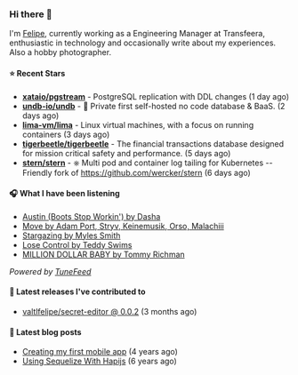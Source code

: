 ### Hi there 👋

I'm [Felipe](https://felipevm.com), currently working as a Engineering Manager at Transfeera, enthusiastic in technology and occasionally write about my experiences. Also a hobby photographer.

#### ⭐ Recent Stars
- **[xataio/pgstream](https://github.com/xataio/pgstream)** - PostgreSQL replication with DDL changes (1 day ago)
- **[undb-io/undb](https://github.com/undb-io/undb)** - 🚀 Private first self-hosted no code database &amp; BaaS. (2 days ago)
- **[lima-vm/lima](https://github.com/lima-vm/lima)** - Linux virtual machines, with a focus on running containers (3 days ago)
- **[tigerbeetle/tigerbeetle](https://github.com/tigerbeetle/tigerbeetle)** - The financial transactions database designed for mission critical safety and performance. (5 days ago)
- **[stern/stern](https://github.com/stern/stern)** - ⎈ Multi pod and container log tailing for Kubernetes -- Friendly fork of https://github.com/wercker/stern (6 days ago)

#### 🎧 What I have been listening
- [Austin (Boots Stop Workin&#39;) by Dasha](https://open.spotify.com/track/2uqYupMHANxnwgeiXTZXzd)
- [Move by Adam Port, Stryv, Keinemusik, Orso, Malachiii](https://open.spotify.com/track/1BJJbSX6muJVF2AK7uH1x4)
- [Stargazing by Myles Smith](https://open.spotify.com/track/3Vr3zh0r7ALn8VLqCiRR10)
- [Lose Control by Teddy Swims](https://open.spotify.com/track/17phhZDn6oGtzMe56NuWvj)
- [MILLION DOLLAR BABY by Tommy Richman](https://open.spotify.com/track/5AJ9hqTS2wcFQCELCFRO7A)

_Powered by [TuneFeed](https://tunefeed.app?ref=valtlfelipe-gh-profile)_ 

#### 🚀 Latest releases I've contributed to


- [valtlfelipe/secret-editor @ 0.0.2](https://github.com/valtlfelipe/secret-editor/releases/tag/0.0.2) (3 months ago)

#### 📄 Latest blog posts
- [Creating my first mobile app](https://felipevm.com/posts/creating-my-first-mobile-app/) (4 years ago)
- [Using Sequelize With Hapijs](https://felipevm.com/posts/using-sequelize-with-hapijs/) (6 years ago)

